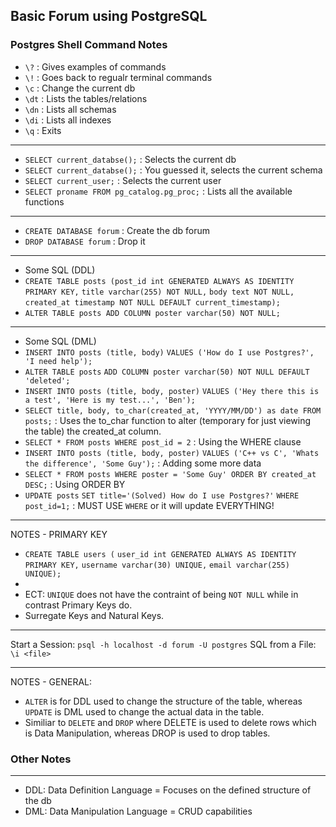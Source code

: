 ## Basic Forum using PostgreSQL

### Postgres Shell Command Notes
- `\?` : Gives examples of commands
- `\!` : Goes back to regualr terminal commands 
- `\c` : Change the current db
- `\dt` : Lists the tables/relations
- `\dn` : Lists all schemas
- `\di` : Lists all indexes
- `\q` : Exits
---
- `SELECT current_databse();` : Selects the current db
- `SELECT current_databse();` : You guessed it, selects the current schema
- `SELECT current_user;` : Selects the current user
- `SELECT proname FROM pg_catalog.pg_proc;` : Lists all the available functions
---
- `CREATE DATABASE forum` : Create the db forum
- `DROP DATABASE forum` : Drop it 
---
- Some SQL (DDL)
- `CREATE TABLE posts (post_id int GENERATED ALWAYS AS IDENTITY PRIMARY KEY,`
`title varchar(255) NOT NULL,`
`body text NOT NULL,`
`created_at timestamp NOT NULL DEFAULT current_timestamp);` 
- `ALTER TABLE posts ADD COLUMN poster varchar(50) NOT NULL;`  

---
- Some SQL (DML)
- `INSERT INTO posts (title, body)`
`VALUES ('How do I use Postgres?', 'I need help');` 
- `ALTER TABLE posts`
`ADD COLUMN poster varchar(50) NOT NULL DEFAULT 'deleted';`  
- `INSERT INTO posts (title, body, poster)`
`VALUES ('Hey there this is a test', 'Here is my test...', 'Ben');`  
- `SELECT title, body, to_char(created_at, 'YYYY/MM/DD') as date FROM posts;` 
: Uses the to_char function to alter (temporary for just viewing the table) the created_at column. 
- `SELECT * FROM posts WHERE post_id = 2` 
: Using the WHERE clause
- `INSERT INTO posts (title, body, poster)`
`VALUES ('C++ vs C', 'Whats the difference', 'Some Guy');` 
: Adding some more data
- `SELECT * FROM posts WHERE poster = 'Some Guy' ORDER BY created_at DESC;` 
: Using ORDER BY 
- `UPDATE posts`
`SET title='(Solved) How do I use Postgres?'`
`WHERE post_id=1;` : MUST USE `WHERE` or it will update EVERYTHING!

---
NOTES - PRIMARY KEY
- `CREATE TABLE users (`
`user_id int GENERATED ALWAYS AS IDENTITY PRIMARY KEY,`
`username varchar(30) UNIQUE,`
`email varchar(255) UNIQUE);`
- 
- ECT: `UNIQUE` does not have the contraint of being `NOT NULL` while in contrast Primary Keys do.
- Surregate Keys and Natural Keys.

--- 
Start a Session: `psql -h localhost -d forum -U postgres` 
SQL from a File: `\i <file>` 


---
NOTES - GENERAL: 
- `ALTER` is for DDL used to change the structure of the table, whereas `UPDATE` is DML used to change the actual data in the table.
- Similiar to `DELETE` and `DROP` where DELETE is used to delete rows which is Data Manipulation, whereas DROP is used to drop tables.

### Other Notes
---
- DDL: Data Definition Language = Focuses on the defined structure of the db
-  DML: Data Manipulation Language = CRUD capabilities